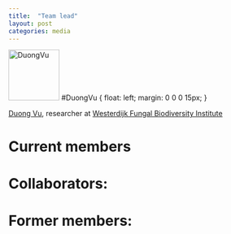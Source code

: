 ```yaml
---
title:  "Team lead"
layout: post
categories: media
---
```

<img src="[DuongVu.jpg](https://github.com/user-attachments/assets/76fe7c74-722c-42bb-8fea-b50dc31e98cc)" width="100" alt="DuongVu"/>
#DuongVu  {
float: left;    
 margin: 0 0 0 15px;
}

[Duong Vu](https://github.com/vuthuyduong), researcher at [Westerdijk Fungal Biodiversity Institute](https://wi.knaw.nl/)


# Current members

# Collaborators:


# Former members:



